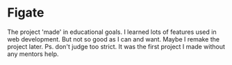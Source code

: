 # Figate

The project 'made' in educational goals. I learned lots of features used in web development. But not so good as I can and want. Maybe I remake the project later.
Ps. don't judge too strict. It was the first project I made without any mentors help. 
